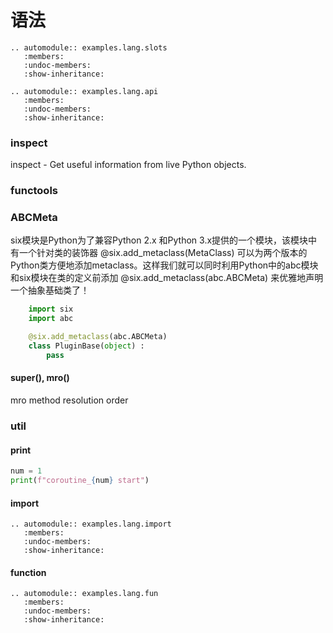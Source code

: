 # 语法

```eval_rst
.. automodule:: examples.lang.slots
   :members:
   :undoc-members:
   :show-inheritance:

.. automodule:: examples.lang.api
   :members:
   :undoc-members:
   :show-inheritance:
```

### inspect

inspect - Get useful information from live Python objects.

### functools

### ABCMeta

six模块是Python为了兼容Python 2.x 和Python 3.x提供的一个模块，该模块中有一个针对类的装饰器 @six.add_metaclass(MetaClass) 可以为两个版本的Python类方便地添加metaclass。这样我们就可以同时利用Python中的abc模块和six模块在类的定义前添加 @six.add_metaclass(abc.ABCMeta) 来优雅地声明一个抽象基础类了！

``` python
    import six
    import abc

    @six.add_metaclass(abc.ABCMeta)
    class PluginBase(object) :
        pass
```

#### super(), mro()

mro
    method resolution order


### util

#### print
```python
num = 1
print(f"coroutine_{num} start")
```


#### import
```eval_rst
.. automodule:: examples.lang.import
   :members:
   :undoc-members:
   :show-inheritance:
```

#### function

```eval_rst
.. automodule:: examples.lang.fun
   :members:
   :undoc-members:
   :show-inheritance:
```